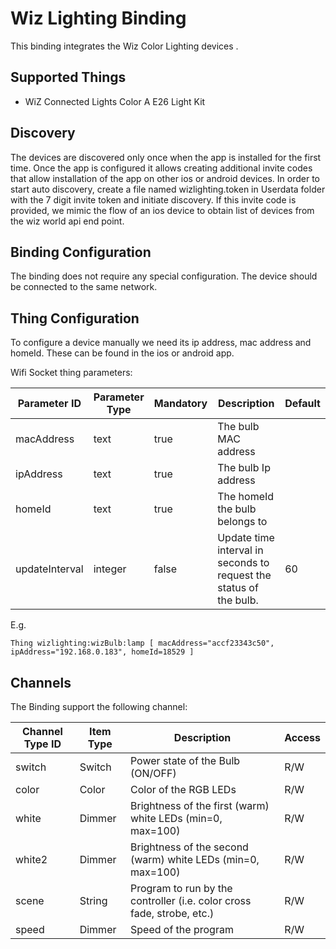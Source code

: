 # Wiz Lighting Binding

This binding integrates the Wiz Color Lighting devices .

## Supported Things

- WiZ Connected Lights Color A E26 Light Kit 


## Discovery

The devices are discovered only once when the app is installed for the first time. Once the app is configured it allows creating additional invite codes that allow installation of the app on other ios or android devices. In order to start auto discovery, create a file named wizlighting.token in Userdata folder with the 7 digit invite token and initiate discovery. If this invite code is provided, we mimic the flow of an ios device to obtain list of devices from the wiz world api end point. 

## Binding Configuration

The binding does not require any special configuration. The device should be connected to the same network.

## Thing Configuration

To configure a device manually we need its ip address, mac address and homeId. These can be found in the ios or android app.

Wifi Socket thing parameters:

| Parameter ID | Parameter Type | Mandatory | Description | Default |
|--------------|----------------|------|------------------|-----|
| macAddress | text | true | The bulb MAC address |  |
| ipAddress | text | true | The bulb Ip address |  |
| homeId | text | true | The homeId the bulb belongs to |  |
| updateInterval | integer | false | Update time interval in seconds to request the status of the bulb. | 60 |


E.g.

```
Thing wizlighting:wizBulb:lamp [ macAddress="accf23343c50", ipAddress="192.168.0.183", homeId=18529 ]
```

## Channels

The Binding support the following channel:

| Channel Type ID | Item Type | Description                                          | Access |
|-----------------|-----------|------------------------------------------------------|--------|
| switch          | Switch    | Power state of the Bulb (ON/OFF)                     | R/W    |
| color           | Color     | Color of the RGB LEDs                                | R/W    |
| white           | Dimmer    | Brightness of the first (warm) white LEDs (min=0, max=100) | R/W    |
| white2          | Dimmer    | Brightness of the second (warm) white LEDs (min=0, max=100) | R/W    |
| scene           | String    | Program to run by the controller (i.e. color cross fade, strobe, etc.) | R/W |
| speed           | Dimmer    | Speed of the program                                 | R/W    |

